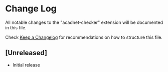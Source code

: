 # Change Log

All notable changes to the "acadnet-checker" extension will be documented in this file.

Check [Keep a Changelog](http://keepachangelog.com/) for recommendations on how to structure this file.

## [Unreleased]

- Initial release